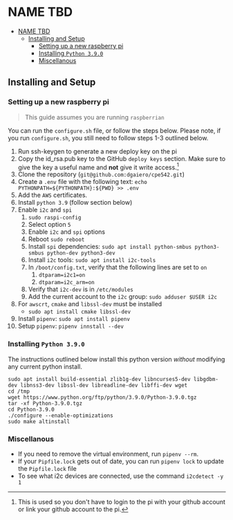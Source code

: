 # NAME TBD

- [NAME TBD](#name-tbd)
  - [Installing and Setup](#installing-and-setup)
    - [Setting up a new raspberry pi](#setting-up-a-new-raspberry-pi)
    - [Installing `Python 3.9.0`](#installing-python-390)
    - [Miscellanous](#miscellanous)

## Installing and Setup

<!-- Requires `vcgencmd` command. If this is not included on your installation, you can add the unofficial PPA `ppa:ubuntu-raspi2/ppa` with the following:

* `sudo add-apt-repository ppa:ubuntu-raspi2/ppa`
* `sudo apt-get update` -->

<!-- To use the spi and i2c libraries, you need the `Python.h` header file. This can
be obtained using the following command:
* `sudo apt install libpython3.7-dev` -->

### Setting up a new raspberry pi

> This guide assumes you are running `raspberrian`

You can run the `configure.sh` file, or follow the steps below. Please note,
if you run `configure.sh`, you still need to follow steps 1-3 outlined below.

1. Run ssh-keygen to generate a new deploy key on the pi
2. Copy the id_rsa.pub key to the GitHub `deploy keys` section. Make sure to give the key a useful name and **not** give it write access.[^1]
3. Clone the repository (`git@github.com:dgaiero/cpe542.git`)
4. Create a `.env` file with the following text:
`echo PYTHONPATH=${PYTHONPATH}:${PWD} >> .env`
5. Add the `AWS` certificates.
6. Install `python 3.9` (follow section below)
7. Enable `i2c` and `spi`
   1. `sudo raspi-config`
   2. Select option `5`
   3. Enable `i2c` and `spi` options
   4. Reboot `sudo reboot`
   5. Install `spi` dependencies: `sudo apt install python-smbus python3-smbus python-dev python3-dev`
   6. Install `i2c` tools: `sudo apt install i2c-tools`
   7. In `/boot/config.txt`, verify that the following lines are set to `on`
      1. `dtparam=i2c1=on`
      2. `dtparam=i2c_arm=on`
   8. Verify that `i2c-dev` is in `/etc/modules`
   9. Add the current account to the `i2c` group: `sudo adduser $USER i2c`
8. For `awscrt`, `cmake` and `libssl-dev` must be installed
   - `sudo apt install cmake libssl-dev`
9. Install `pipenv`: `sudo apt install pipenv`
10. Setup `pipenv`: `pipenv innstall --dev`

### Installing `Python 3.9.0`

The instructions outlined below install this python version _without_ modifying any current python install.

```shell
sudo apt install build-essential zlib1g-dev libncurses5-dev libgdbm-dev libnss3-dev libssl-dev libreadline-dev libffi-dev wget
cd /tmp
wget https://www.python.org/ftp/python/3.9.0/Python-3.9.0.tgz
tar -xf Python-3.9.0.tgz
cd Python-3.9.0
./configure --enable-optimizations
sudo make altinstall
```

### Miscellanous

- If you need to remove the virtual environment, run `pipenv --rm`.
- If your `Pipfile.lock` gets out of date, you can run `pipenv lock` to update the `Pipfile.lock` file
- To see what i2c devices are connected, use the command `i2cdetect -y 1`

[^1]: This is used so you don't have to login to the pi with your github account
or link your github account to the pi.
